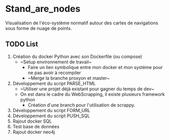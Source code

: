 # Stand_are_nodes

Visualisation de l'éco-système normatif autour des cartes de navigations sous forme de nuage de points.

## TODO List

1. Création du docker Python avec son Dockerfile (ou compose)
    + ~Setup environnement de travail~
        + Faire un lien symbolique entre mon docker et mon système pour ne pas avoir à recompiler
        + ~Merge la branche proxyon et master~
2. Développement du script PARSE_HTML
    + ~Utiliser une projet déjà existant pour gagner du temps de dev~
    + On est dans le cadre du WebScrapping, il existe plusieurs framework python
        + Création d'une branch pour l'utilisation de scrappy.
3. Développement du script FORM_URL
4. Développement du script PUSH_SQL
5. Rajout docker SQL
6. Test base de données
7. Rajout docker neo4j

